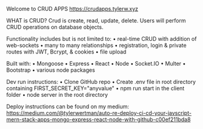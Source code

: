 Welcome to CRUD APPS https://crudapps.tylerw.xyz

WHAT is CRUD?
Crud is create, read, update, delete. Users will perform CRUD operations on database objects. 

Functionality includes but is not limited to:
• real-time CRUD with addition of web-sockets
• many to many relationships
• registration, login & private routes with JWT, Bcrypt, & cookies
• file upload

Built with:
• Mongoose
• Express
• React
• Node
• Socket.IO
• Multer
• Bootstrap
• various node packages

Dev run instructions:
• Clone GitHub repo
• Create .env file in root directory containing FIRST_SECRET_KEY="anyvalue"
• npm run start in the client folder
• node server in the root directory

Deploy instructions can be found on my medium:
https://medium.com/@tylerwertman/auto-re-deploy-ci-cd-your-javscript-mern-stack-apps-mongo-express-react-node-with-github-c00ef211bda8